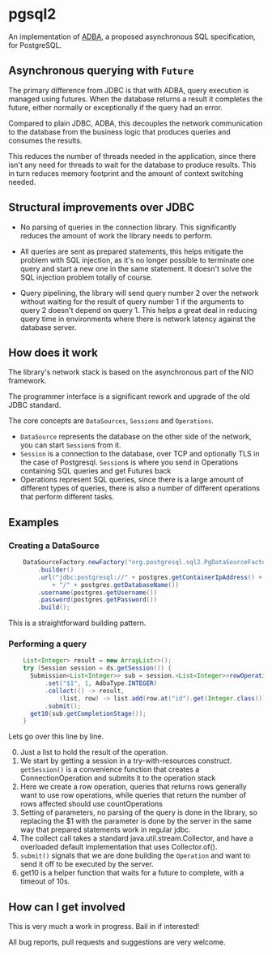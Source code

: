 # pgsql2

An implementation of [ADBA](http://cr.openjdk.java.net/%7Elancea/8188051/apidoc/jdk/incubator/sql2/package-summary.html), a proposed asynchronous SQL specification, for PostgreSQL.

## Asynchronous querying with `Future`

The primary difference from JDBC is that with ADBA, query execution is managed using futures. 
When the database returns a result it completes the future, either normally or exceptionally 
if the query had an error.

Compared to plain JDBC, ADBA, this decouples the network communication to the database 
from the business logic that produces queries and consumes the results.

This reduces the number of threads needed in the application, since there isn't any need
for threads to wait for the database to produce results. This in turn reduces memory 
footprint and the amount of context switching needed.

## Structural improvements over JDBC

* No parsing of queries in the connection library. This significantly reduces the amount of
work the library needs to perform.

* All queries are sent as prepared statements, this helps mitigate the problem with SQL 
injection, as it's no longer possible to terminate one query and start a new one in the same
statement. It doesn't solve the SQL injection problem totally of course.

* Query pipelining, the library will send query number 2 over the network without 
waiting for the result of query number 1 if the arguments to query 2 doesn't depend on 
query 1. This helps a great deal in reducing query time in environments where there is 
network latency against the database server.
 

## How does it work

The library's network stack is based on the asynchronous part of the NIO framework.

The programmer interface is a significant rework and upgrade of the old JDBC standard.

The core concepts are `DataSources`, `Sessions` and `Operations`.

* `DataSource` represents the database on the other side of the network, you can start 
`Session`s from it.
* `Session` is a connection to the database, over TCP and optionally TLS in the case of 
Postgresql. `Session`s is where you send in Operations containing SQL queries and get Futures 
back
* Operations represent SQL queries, since there is a large amount of different types of queries,
there is also a number of different operations that perform different tasks.

## Examples

### Creating a DataSource

```java
    DataSourceFactory.newFactory("org.postgresql.sql2.PgDataSourceFactory")
        .builder()
        .url("jdbc:postgresql://" + postgres.getContainerIpAddress() + ":" + postgres.getMappedPort(5432)
            + "/" + postgres.getDatabaseName())
        .username(postgres.getUsername())
        .password(postgres.getPassword())
        .build();
```

This is a straightforward building pattern.

### Performing a query

```java
    List<Integer> result = new ArrayList<>();
    try (Session session = ds.getSession()) {
      Submission<List<Integer>> sub = session.<List<Integer>>rowOperation("select $1 as id")
          .set("$1", 1, AdbaType.INTEGER)
          .collect(() -> result,
              (list, row) -> list.add(row.at("id").get(Integer.class)))
          .submit();
      get10(sub.getCompletionStage());
    }
```

Lets go over this line by line.

0. Just a list to hold the result of the operation.
1. We start by getting a session in a try-with-resources construct. `getSession()` is a 
convenience function that creates a ConnectionOperation and submits it to the operation 
stack
2. Here we create a row operation, queries that returns rows generally want to use row
operations, while queries that return the number of rows affected should use countOperations
3. Setting of parameters, no parsing of the query is done in the library, so replacing
the $1 with the parameter is done by the server in the same way that prepared statements
work in regular jdbc.
4. The collect call takes a standard java.util.stream.Collector, and have a overloaded 
default implementation that uses Collector.of().
5. `submit()` signals that we are done building the `Operation` and want to send it off
to be executed by the server.
6. get10 is a helper function that waits for a future to complete, with a timeout of 10s.

## How can I get involved

This is very much a work in progress. Bail in if interested!

All bug reports, pull requests and suggestions are very welcome.

